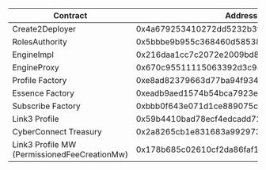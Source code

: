 | Contract                                     | Address                                    |
| -------------------------------------------- | ------------------------------------------ |
| Create2Deployer                              | 0x4a679253410272dd5232b3ff7cf5dbb88f295319 |
| RolesAuthority                               | 0x5bbbe9b955c368460d58538090bed1b45bce9d0f |
| EngineImpl                                   | 0x216daa1cc7c2072e2009bd8e5173001f15461f2f |
| EngineProxy                                  | 0x670c95511115063392d3c947134bb96eb41a8a28 |
| Profile Factory                              | 0xe8ad82379663d77ba94f934d3c8b0e2b80c45197 |
| Essence Factory                              | 0xeadb9aed1574b54bca7923ebf9c40cfb38a6c284 |
| Subscribe Factory                            | 0xbbb0f643e071d1ce889075ce363f97702521fc80 |
| Link3 Profile                                | 0x59b4410bad78ecf4edcadd724a2e3fc3f05d9b3e |
| CyberConnect Treasury                        | 0x2a8265cb1e831683a99297365088161f2f30e950 |
| Link3 Profile MW (PermissionedFeeCreationMw) | 0x178b685c02610cf2da86faf1107042361d83ef25 |
